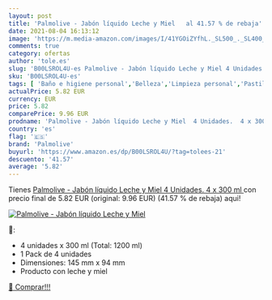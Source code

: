 ```yaml
---
layout: post
title: 'Palmolive - Jabón líquido Leche y Miel   al 41.57 % de rebaja'
date: 2021-08-04 16:13:12
image: 'https://m.media-amazon.com/images/I/41YGOiZYfhL._SL500_._SL400_.jpg'
comments: true
category: ofertas
author: 'tole.es'
slug: 'B00LSROL4U-es Palmolive - Jabón líquido Leche y Miel 4 Unidades. 4 x 300 ml'
sku: 'B00LSROL4U-es'
tags: [ 'Baño e higiene personal','Belleza','Limpieza personal','Pastillas de jabón y jabón líquido para manos','jabón','palmolive', ]
actualPrice: 5.82 EUR
currency: EUR
price: 5.82
comparePrice: 9.96 EUR
prodname: 'Palmolive - Jabón líquido Leche y Miel  4 Unidades.  4 x 300 ml '
country: 'es'
flag: '🇪🇸'
brand: 'Palmolive'
buyurl: 'https://www.amazon.es/dp/B00LSROL4U/?tag=tolees-21'
descuento: '41.57'
average: '5.82'
---
```


Tienes [Palmolive - Jabón líquido Leche y Miel  4 Unidades.  4 x 300 ml ](https://www.amazon.es/dp/B00LSROL4U/?tag=tolees-21) con precio final de  5.82 EUR (original: 9.96 EUR) (41.57 %  de rebaja) aqui!

[![Palmolive - Jabón líquido Leche y Miel  ](https://m.media-amazon.com/images/I/41YGOiZYfhL._SL500_._SL400_.jpg)](https://www.amazon.es/dp/B00LSROL4U/?tag=tolees-21)

🔎:

- 4 unidades x 300 ml (Total: 1200 ml)
- 1 Pack de 4 unidades
- Dimensiones: 145 mm x 94 mm
- Producto con leche y miel

[🛒 Comprar!!!](https://www.amazon.es/dp/B00LSROL4U/?tag=tolees-21)
